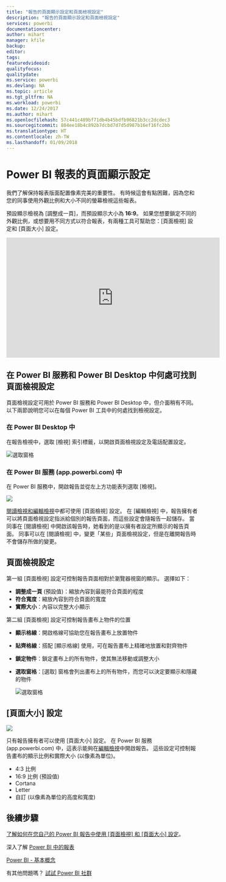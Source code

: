 ```yaml
---
title: "報告的頁面顯示設定和頁面檢視設定"
description: "報告的頁面顯示設定和頁面檢視設定"
services: powerbi
documentationcenter: 
author: mihart
manager: kfile
backup: 
editor: 
tags: 
featuredvideoid: 
qualityfocus: 
qualitydate: 
ms.service: powerbi
ms.devlang: NA
ms.topic: article
ms.tgt_pltfrm: NA
ms.workload: powerbi
ms.date: 12/24/2017
ms.author: mihart
ms.openlocfilehash: 57c441c489bf71db4b45bdfb96821b3cc2dcdec3
ms.sourcegitcommit: 804ee18b4c892b7dcbd7d7d5d987b16ef16fc2bb
ms.translationtype: HT
ms.contentlocale: zh-TW
ms.lasthandoff: 01/09/2018
---
```

# <a name="page-display-settings-in-a-power-bi-report"></a>Power BI 報表的頁面顯示設定
我們了解保持報表版面配置像素完美的重要性。 有時候這會有點困難，因為您和您的同事使用外觀比例和大小不同的螢幕檢視這些報表。 

預設顯示檢視為 [調整成一頁]，而預設顯示大小為 **16:9**。 如果您想要鎖定不同的外觀比例，或想要用不同方式以符合報表，有兩種工具可幫助您：[頁面檢視] 設定和 [頁面大小] 設定。

<iframe width="560" height="315" src="https://www.youtube.com/embed/5tg-OXzxe2g" frameborder="0" allowfullscreen></iframe>


## <a name="where-to-find-page-view-settings-in-power-bi-service-and-power-bi-desktop"></a>在 Power BI 服務和 Power BI Desktop 中何處可找到頁面檢視設定
頁面檢視設定可用於 Power BI 服務和 Power BI Desktop 中，但介面稍有不同。 以下兩節說明您可以在每個 Power BI 工具中的何處找到檢視設定。

### <a name="in-power-bi-desktop"></a>在 Power BI Desktop 中
在報告檢視中，選取 [檢視] 索引標籤，以開啟頁面檢視設定及電話配置設定。

  ![選取窗格](media/power-bi-report-display-settings/power-bi-desktop-view-settings.png)

### <a name="in-power-bi-service-apppowerbicom"></a>在 Power BI 服務 (app.powerbi.com) 中
在 Power BI 服務中，開啟報告並從左上方功能表列選取 [檢視]。

![](media/power-bi-report-display-settings/power-bi-change-page-view.png)

[閱讀檢視和編輯檢視](service-reading-view-and-editing-view.md)中都可使用 [頁面檢視] 設定。 在 [編輯檢視] 中，報告擁有者可以將頁面檢視設定指派給個別的報告頁面，而這些設定會隨報告一起儲存。 當同事在 [閱讀檢視] 中開啟該報告時，她看到的是以擁有者設定所顯示的報告頁面。  同事可以在 [閱讀檢視] 中，變更「某些」頁面檢視設定，但是在離開報告時不會儲存所做的變更。

##    <a name="page-view-settings"></a>頁面檢視設定
第一組 [頁面檢視] 設定可控制報告頁面相對於瀏覽器視窗的顯示。  選擇如下：

* **調整成一頁** (預設值)：縮放內容到最能符合頁面的程度
* **符合寬度**：縮放內容到符合頁面的寬度
* **實際大小**：內容以完整大小顯示

第二組 [頁面檢視] 設定可控制報告畫布上物件的位置

* **顯示格線**：開啟格線可協助您在報告畫布上放置物件
* **貼齊格線**：搭配 [顯示格線] 使用，可在報告畫布上精確地放置和對齊物件 
* **鎖定物件**：鎖定畫布上的所有物件，使其無法移動或調整大小
* **選取窗格**：[選取] 窗格會列出畫布上的所有物件，而您可以決定要顯示和隱藏的物件

    ![選取窗格](media/power-bi-report-display-settings/power-bi-selection-pane.png)



## <a name="page-size-settings"></a>[頁面大小] 設定
![](media/power-bi-report-display-settings/power-bi--page-size.png)

只有報告擁有者可以使用 [頁面大小] 設定。 在 Power BI 服務 (app.powerbi.com) 中，這表示能夠在[編輯檢視](service-reading-view-and-editing-view.md)中開啟報告。 這些設定可控制報告畫布的顯示比例和實際大小 (以像素為單位)。   

* 4:3 比例
* 16:9 比例 (預設值)
* Cortana
* Letter
* 自訂 (以像素為單位的高度和寬度)

## <a name="next-steps"></a>後續步驟
[了解如何在您自己的 Power BI 報告中使用 [頁面檢視] 和 [頁面大小] 設定](power-bi-change-report-display-settings.md)。

深入了解 [Power BI 中的報表](service-reports.md)

[Power BI - 基本概念](service-basic-concepts.md)

有其他問題嗎？ [試試 Power BI 社群](http://community.powerbi.com/)

